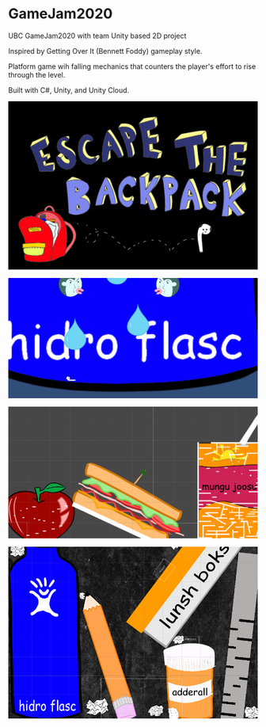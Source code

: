 # GameJam2020
UBC GameJam2020 with team
Unity based 2D project

Inspired by Getting Over It (Bennett Foddy) gameplay style.

Platform game wih falling mechanics that counters the player's effort to rise through the level.

Built with C#, Unity, and Unity Cloud. 

![](The%20BackPack%20BCGJ%20final//Escape%20the%20Backpack.png)

![](The%20BackPack%20BCGJ%20final/waterlevel.png)

![](The%20BackPack%20BCGJ%20final/sandwichlevel.PNG)

![](The%20BackPack%20BCGJ%20final/lunchboxlevel.PNG)
